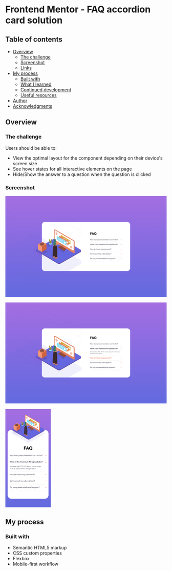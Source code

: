 # Frontend Mentor - FAQ accordion card solution

## Table of contents

- [Overview](#overview)
  - [The challenge](#the-challenge)
  - [Screenshot](#screenshot)
  - [Links](#links)
- [My process](#my-process)
  - [Built with](#built-with)
  - [What I learned](#what-i-learned)
  - [Continued development](#continued-development)
  - [Useful resources](#useful-resources)
- [Author](#author)
- [Acknowledgments](#acknowledgments)

## Overview

### The challenge

Users should be able to:

- View the optimal layout for the component depending on their device's screen size
- See hover states for all interactive elements on the page
- Hide/Show the answer to a question when the question is clicked

### Screenshot

![desktop screen](./images/desktop.png)

![desktop screen with active state and hover state](./images/desktop_active.png)

<img src="./images/mobile.png" alt="mobile screen" style="zoom:30%;" />

## My process

### Built with

- Semantic HTML5 markup
- CSS custom properties
- Flexbox
- Mobile-first workflow

